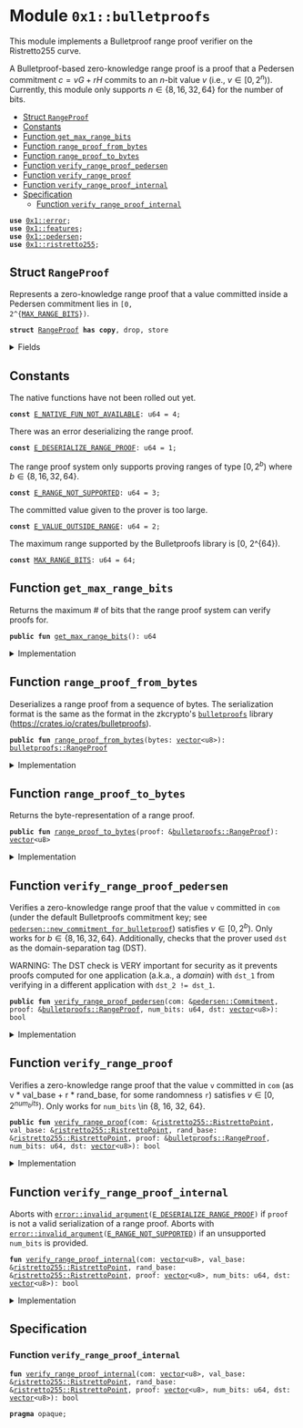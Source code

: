 
<a name="0x1_bulletproofs"></a>

# Module `0x1::bulletproofs`

This module implements a Bulletproof range proof verifier on the Ristretto255 curve.

A Bulletproof-based zero-knowledge range proof is a proof that a Pedersen commitment
$c = v G + r H$ commits to an $n$-bit value $v$ (i.e., $v \in [0, 2^n)$). Currently, this module only supports
$n \in \{8, 16, 32, 64\}$ for the number of bits.


-  [Struct `RangeProof`](#0x1_bulletproofs_RangeProof)
-  [Constants](#@Constants_0)
-  [Function `get_max_range_bits`](#0x1_bulletproofs_get_max_range_bits)
-  [Function `range_proof_from_bytes`](#0x1_bulletproofs_range_proof_from_bytes)
-  [Function `range_proof_to_bytes`](#0x1_bulletproofs_range_proof_to_bytes)
-  [Function `verify_range_proof_pedersen`](#0x1_bulletproofs_verify_range_proof_pedersen)
-  [Function `verify_range_proof`](#0x1_bulletproofs_verify_range_proof)
-  [Function `verify_range_proof_internal`](#0x1_bulletproofs_verify_range_proof_internal)
-  [Specification](#@Specification_1)
    -  [Function `verify_range_proof_internal`](#@Specification_1_verify_range_proof_internal)


<pre><code><b>use</b> <a href="../../move-stdlib/doc/error.md#0x1_error">0x1::error</a>;
<b>use</b> <a href="../../move-stdlib/doc/features.md#0x1_features">0x1::features</a>;
<b>use</b> <a href="pedersen.md#0x1_pedersen">0x1::pedersen</a>;
<b>use</b> <a href="ristretto255.md#0x1_ristretto255">0x1::ristretto255</a>;
</code></pre>



<a name="0x1_bulletproofs_RangeProof"></a>

## Struct `RangeProof`

Represents a zero-knowledge range proof that a value committed inside a Pedersen commitment lies in
<code>[0, 2^{<a href="bulletproofs.md#0x1_bulletproofs_MAX_RANGE_BITS">MAX_RANGE_BITS</a>})</code>.


<pre><code><b>struct</b> <a href="bulletproofs.md#0x1_bulletproofs_RangeProof">RangeProof</a> <b>has</b> <b>copy</b>, drop, store
</code></pre>



<details>
<summary>Fields</summary>


<dl>
<dt>
<code>bytes: <a href="../../move-stdlib/doc/vector.md#0x1_vector">vector</a>&lt;u8&gt;</code>
</dt>
<dd>

</dd>
</dl>


</details>

<a name="@Constants_0"></a>

## Constants


<a name="0x1_bulletproofs_E_NATIVE_FUN_NOT_AVAILABLE"></a>

The native functions have not been rolled out yet.


<pre><code><b>const</b> <a href="bulletproofs.md#0x1_bulletproofs_E_NATIVE_FUN_NOT_AVAILABLE">E_NATIVE_FUN_NOT_AVAILABLE</a>: u64 = 4;
</code></pre>



<a name="0x1_bulletproofs_E_DESERIALIZE_RANGE_PROOF"></a>

There was an error deserializing the range proof.


<pre><code><b>const</b> <a href="bulletproofs.md#0x1_bulletproofs_E_DESERIALIZE_RANGE_PROOF">E_DESERIALIZE_RANGE_PROOF</a>: u64 = 1;
</code></pre>



<a name="0x1_bulletproofs_E_RANGE_NOT_SUPPORTED"></a>

The range proof system only supports proving ranges of type $[0, 2^b)$ where $b \in \{8, 16, 32, 64\}$.


<pre><code><b>const</b> <a href="bulletproofs.md#0x1_bulletproofs_E_RANGE_NOT_SUPPORTED">E_RANGE_NOT_SUPPORTED</a>: u64 = 3;
</code></pre>



<a name="0x1_bulletproofs_E_VALUE_OUTSIDE_RANGE"></a>

The committed value given to the prover is too large.


<pre><code><b>const</b> <a href="bulletproofs.md#0x1_bulletproofs_E_VALUE_OUTSIDE_RANGE">E_VALUE_OUTSIDE_RANGE</a>: u64 = 2;
</code></pre>



<a name="0x1_bulletproofs_MAX_RANGE_BITS"></a>

The maximum range supported by the Bulletproofs library is [0, 2^{64}).


<pre><code><b>const</b> <a href="bulletproofs.md#0x1_bulletproofs_MAX_RANGE_BITS">MAX_RANGE_BITS</a>: u64 = 64;
</code></pre>



<a name="0x1_bulletproofs_get_max_range_bits"></a>

## Function `get_max_range_bits`

Returns the maximum # of bits that the range proof system can verify proofs for.


<pre><code><b>public</b> <b>fun</b> <a href="bulletproofs.md#0x1_bulletproofs_get_max_range_bits">get_max_range_bits</a>(): u64
</code></pre>



<details>
<summary>Implementation</summary>


<pre><code><b>public</b> <b>fun</b> <a href="bulletproofs.md#0x1_bulletproofs_get_max_range_bits">get_max_range_bits</a>(): u64 {
    <a href="bulletproofs.md#0x1_bulletproofs_MAX_RANGE_BITS">MAX_RANGE_BITS</a>
}
</code></pre>



</details>

<a name="0x1_bulletproofs_range_proof_from_bytes"></a>

## Function `range_proof_from_bytes`

Deserializes a range proof from a sequence of bytes. The serialization format is the same as the format in
the zkcrypto's <code><a href="bulletproofs.md#0x1_bulletproofs">bulletproofs</a></code> library (https://crates.io/crates/bulletproofs).


<pre><code><b>public</b> <b>fun</b> <a href="bulletproofs.md#0x1_bulletproofs_range_proof_from_bytes">range_proof_from_bytes</a>(bytes: <a href="../../move-stdlib/doc/vector.md#0x1_vector">vector</a>&lt;u8&gt;): <a href="bulletproofs.md#0x1_bulletproofs_RangeProof">bulletproofs::RangeProof</a>
</code></pre>



<details>
<summary>Implementation</summary>


<pre><code><b>public</b> <b>fun</b> <a href="bulletproofs.md#0x1_bulletproofs_range_proof_from_bytes">range_proof_from_bytes</a>(bytes: <a href="../../move-stdlib/doc/vector.md#0x1_vector">vector</a>&lt;u8&gt;): <a href="bulletproofs.md#0x1_bulletproofs_RangeProof">RangeProof</a> {
    <a href="bulletproofs.md#0x1_bulletproofs_RangeProof">RangeProof</a> {
        bytes
    }
}
</code></pre>



</details>

<a name="0x1_bulletproofs_range_proof_to_bytes"></a>

## Function `range_proof_to_bytes`

Returns the byte-representation of a range proof.


<pre><code><b>public</b> <b>fun</b> <a href="bulletproofs.md#0x1_bulletproofs_range_proof_to_bytes">range_proof_to_bytes</a>(proof: &<a href="bulletproofs.md#0x1_bulletproofs_RangeProof">bulletproofs::RangeProof</a>): <a href="../../move-stdlib/doc/vector.md#0x1_vector">vector</a>&lt;u8&gt;
</code></pre>



<details>
<summary>Implementation</summary>


<pre><code><b>public</b> <b>fun</b> <a href="bulletproofs.md#0x1_bulletproofs_range_proof_to_bytes">range_proof_to_bytes</a>(proof: &<a href="bulletproofs.md#0x1_bulletproofs_RangeProof">RangeProof</a>): <a href="../../move-stdlib/doc/vector.md#0x1_vector">vector</a>&lt;u8&gt; {
    proof.bytes
}
</code></pre>



</details>

<a name="0x1_bulletproofs_verify_range_proof_pedersen"></a>

## Function `verify_range_proof_pedersen`

Verifies a zero-knowledge range proof that the value <code>v</code> committed in <code>com</code> (under the default Bulletproofs
commitment key; see <code><a href="pedersen.md#0x1_pedersen_new_commitment_for_bulletproof">pedersen::new_commitment_for_bulletproof</a></code>) satisfies $v \in [0, 2^b)$. Only works
for $b \in \{8, 16, 32, 64\}$. Additionally, checks that the prover used <code>dst</code> as the domain-separation
tag (DST).

WARNING: The DST check is VERY important for security as it prevents proofs computed for one application
(a.k.a., a _domain_) with <code>dst_1</code> from verifying in a different application with <code>dst_2 != dst_1</code>.


<pre><code><b>public</b> <b>fun</b> <a href="bulletproofs.md#0x1_bulletproofs_verify_range_proof_pedersen">verify_range_proof_pedersen</a>(com: &<a href="pedersen.md#0x1_pedersen_Commitment">pedersen::Commitment</a>, proof: &<a href="bulletproofs.md#0x1_bulletproofs_RangeProof">bulletproofs::RangeProof</a>, num_bits: u64, dst: <a href="../../move-stdlib/doc/vector.md#0x1_vector">vector</a>&lt;u8&gt;): bool
</code></pre>



<details>
<summary>Implementation</summary>


<pre><code><b>public</b> <b>fun</b> <a href="bulletproofs.md#0x1_bulletproofs_verify_range_proof_pedersen">verify_range_proof_pedersen</a>(com: &<a href="pedersen.md#0x1_pedersen_Commitment">pedersen::Commitment</a>, proof: &<a href="bulletproofs.md#0x1_bulletproofs_RangeProof">RangeProof</a>, num_bits: u64, dst: <a href="../../move-stdlib/doc/vector.md#0x1_vector">vector</a>&lt;u8&gt;): bool {
    <b>assert</b>!(<a href="../../move-stdlib/doc/features.md#0x1_features_bulletproofs_enabled">features::bulletproofs_enabled</a>(), <a href="../../move-stdlib/doc/error.md#0x1_error_invalid_state">error::invalid_state</a>(<a href="bulletproofs.md#0x1_bulletproofs_E_NATIVE_FUN_NOT_AVAILABLE">E_NATIVE_FUN_NOT_AVAILABLE</a>));

    <a href="bulletproofs.md#0x1_bulletproofs_verify_range_proof_internal">verify_range_proof_internal</a>(
        <a href="ristretto255.md#0x1_ristretto255_point_to_bytes">ristretto255::point_to_bytes</a>(&<a href="pedersen.md#0x1_pedersen_commitment_as_compressed_point">pedersen::commitment_as_compressed_point</a>(com)),
        &<a href="ristretto255.md#0x1_ristretto255_basepoint">ristretto255::basepoint</a>(), &<a href="ristretto255.md#0x1_ristretto255_hash_to_point_base">ristretto255::hash_to_point_base</a>(),
        proof.bytes,
        num_bits,
        dst
    )
}
</code></pre>



</details>

<a name="0x1_bulletproofs_verify_range_proof"></a>

## Function `verify_range_proof`

Verifies a zero-knowledge range proof that the value <code>v</code> committed in <code>com</code> (as v * val_base + r * rand_base,
for some randomness <code>r</code>) satisfies $v \in [0, 2^{num_bits})$. Only works for <code>num_bits</code> \in {8, 16, 32, 64}.


<pre><code><b>public</b> <b>fun</b> <a href="bulletproofs.md#0x1_bulletproofs_verify_range_proof">verify_range_proof</a>(com: &<a href="ristretto255.md#0x1_ristretto255_RistrettoPoint">ristretto255::RistrettoPoint</a>, val_base: &<a href="ristretto255.md#0x1_ristretto255_RistrettoPoint">ristretto255::RistrettoPoint</a>, rand_base: &<a href="ristretto255.md#0x1_ristretto255_RistrettoPoint">ristretto255::RistrettoPoint</a>, proof: &<a href="bulletproofs.md#0x1_bulletproofs_RangeProof">bulletproofs::RangeProof</a>, num_bits: u64, dst: <a href="../../move-stdlib/doc/vector.md#0x1_vector">vector</a>&lt;u8&gt;): bool
</code></pre>



<details>
<summary>Implementation</summary>


<pre><code><b>public</b> <b>fun</b> <a href="bulletproofs.md#0x1_bulletproofs_verify_range_proof">verify_range_proof</a>(
    com: &RistrettoPoint,
    val_base: &RistrettoPoint, rand_base: &RistrettoPoint,
    proof: &<a href="bulletproofs.md#0x1_bulletproofs_RangeProof">RangeProof</a>, num_bits: u64, dst: <a href="../../move-stdlib/doc/vector.md#0x1_vector">vector</a>&lt;u8&gt;): bool
{
    <b>assert</b>!(<a href="../../move-stdlib/doc/features.md#0x1_features_bulletproofs_enabled">features::bulletproofs_enabled</a>(), <a href="../../move-stdlib/doc/error.md#0x1_error_invalid_state">error::invalid_state</a>(<a href="bulletproofs.md#0x1_bulletproofs_E_NATIVE_FUN_NOT_AVAILABLE">E_NATIVE_FUN_NOT_AVAILABLE</a>));

    <a href="bulletproofs.md#0x1_bulletproofs_verify_range_proof_internal">verify_range_proof_internal</a>(
        <a href="ristretto255.md#0x1_ristretto255_point_to_bytes">ristretto255::point_to_bytes</a>(&<a href="ristretto255.md#0x1_ristretto255_point_compress">ristretto255::point_compress</a>(com)),
        val_base, rand_base,
        proof.bytes, num_bits, dst
    )
}
</code></pre>



</details>

<a name="0x1_bulletproofs_verify_range_proof_internal"></a>

## Function `verify_range_proof_internal`

Aborts with <code><a href="../../move-stdlib/doc/error.md#0x1_error_invalid_argument">error::invalid_argument</a>(<a href="bulletproofs.md#0x1_bulletproofs_E_DESERIALIZE_RANGE_PROOF">E_DESERIALIZE_RANGE_PROOF</a>)</code> if <code>proof</code> is not a valid serialization of a
range proof.
Aborts with <code><a href="../../move-stdlib/doc/error.md#0x1_error_invalid_argument">error::invalid_argument</a>(<a href="bulletproofs.md#0x1_bulletproofs_E_RANGE_NOT_SUPPORTED">E_RANGE_NOT_SUPPORTED</a>)</code> if an unsupported <code>num_bits</code> is provided.


<pre><code><b>fun</b> <a href="bulletproofs.md#0x1_bulletproofs_verify_range_proof_internal">verify_range_proof_internal</a>(com: <a href="../../move-stdlib/doc/vector.md#0x1_vector">vector</a>&lt;u8&gt;, val_base: &<a href="ristretto255.md#0x1_ristretto255_RistrettoPoint">ristretto255::RistrettoPoint</a>, rand_base: &<a href="ristretto255.md#0x1_ristretto255_RistrettoPoint">ristretto255::RistrettoPoint</a>, proof: <a href="../../move-stdlib/doc/vector.md#0x1_vector">vector</a>&lt;u8&gt;, num_bits: u64, dst: <a href="../../move-stdlib/doc/vector.md#0x1_vector">vector</a>&lt;u8&gt;): bool
</code></pre>



<details>
<summary>Implementation</summary>


<pre><code><b>native</b> <b>fun</b> <a href="bulletproofs.md#0x1_bulletproofs_verify_range_proof_internal">verify_range_proof_internal</a>(
    com: <a href="../../move-stdlib/doc/vector.md#0x1_vector">vector</a>&lt;u8&gt;,
    val_base: &RistrettoPoint,
    rand_base: &RistrettoPoint,
    proof: <a href="../../move-stdlib/doc/vector.md#0x1_vector">vector</a>&lt;u8&gt;,
    num_bits: u64,
    dst: <a href="../../move-stdlib/doc/vector.md#0x1_vector">vector</a>&lt;u8&gt;): bool;
</code></pre>



</details>

<a name="@Specification_1"></a>

## Specification


<a name="@Specification_1_verify_range_proof_internal"></a>

### Function `verify_range_proof_internal`


<pre><code><b>fun</b> <a href="bulletproofs.md#0x1_bulletproofs_verify_range_proof_internal">verify_range_proof_internal</a>(com: <a href="../../move-stdlib/doc/vector.md#0x1_vector">vector</a>&lt;u8&gt;, val_base: &<a href="ristretto255.md#0x1_ristretto255_RistrettoPoint">ristretto255::RistrettoPoint</a>, rand_base: &<a href="ristretto255.md#0x1_ristretto255_RistrettoPoint">ristretto255::RistrettoPoint</a>, proof: <a href="../../move-stdlib/doc/vector.md#0x1_vector">vector</a>&lt;u8&gt;, num_bits: u64, dst: <a href="../../move-stdlib/doc/vector.md#0x1_vector">vector</a>&lt;u8&gt;): bool
</code></pre>




<pre><code><b>pragma</b> opaque;
</code></pre>


[move-book]: https://aptos.dev/guides/move-guides/book/SUMMARY
